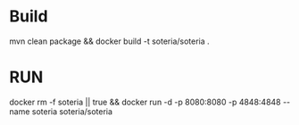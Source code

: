 # Build
mvn clean package && docker build -t soteria/soteria .

# RUN

docker rm -f soteria || true && docker run -d -p 8080:8080 -p 4848:4848 --name soteria soteria/soteria 